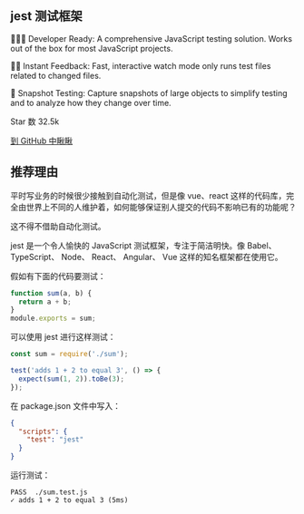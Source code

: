 ## jest 测试框架

👩🏻‍💻 Developer Ready: A comprehensive JavaScript testing solution. Works out of the box for most JavaScript projects.

🏃🏽 Instant Feedback: Fast, interactive watch mode only runs test files related to changed files.

📸 Snapshot Testing: Capture snapshots of large objects to simplify testing and to analyze how they change over time.

Star 数 32.5k 

[到 GitHub 中瞅瞅](https://github.com/facebook/jest)


## 推荐理由

平时写业务的时候很少接触到自动化测试，但是像 vue、react 这样的代码库，完全由世界上不同的人维护着，如何能够保证别人提交的代码不影响已有的功能呢？

这不得不借助自动化测试。

jest 是一个令人愉快的 JavaScript 测试框架，专注于简洁明快。像 Babel、 TypeScript、 Node、 React、 Angular、 Vue 这样的知名框架都在使用它。

假如有下面的代码要测试：

```js
function sum(a, b) {
  return a + b;
}
module.exports = sum;
```

可以使用 jest 进行这样测试：

```js
const sum = require('./sum');

test('adds 1 + 2 to equal 3', () => {
  expect(sum(1, 2)).toBe(3);
});
```

在 package.json 文件中写入：

```json
{
  "scripts": {
    "test": "jest"
  }
}
```

运行测试：

```
PASS  ./sum.test.js
✓ adds 1 + 2 to equal 3 (5ms)
```
